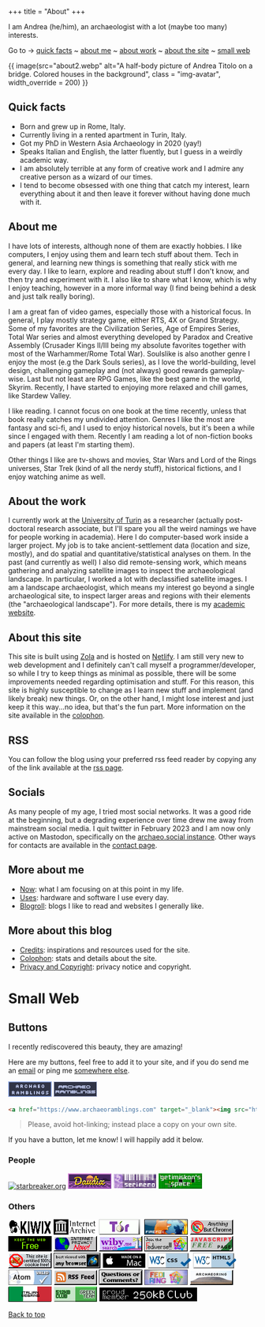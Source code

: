 +++
title = "About"
+++

I am Andrea (he/him), an archaeologist with a lot (maybe too many) interests. 

Go to &rarr; [quick facts](#quick-facts) ~ [about me](#about-me) ~ [about work](#about-the-work) ~ [about the site](#about-this-site) ~ [small web](#small-web)

{{ image(src="about2.webp" alt="A half-body picture of Andrea Titolo on a bridge. Colored houses in the background", class = "img-avatar", width_override = 200) }}

## Quick facts

- Born and grew up in Rome, Italy.
- Currently living in a rented apartment in Turin, Italy.
- Got my PhD in Western Asia Archaeology in 2020 (yay!)
- Speaks Italian and English, the latter fluently, but I guess in a weirdly academic way.
- I am absolutely terrible at any form of creative work and I admire any creative person as a wizard of our times.
- I tend to become obsessed with one thing that catch my interest, learn everything about it and then leave it forever without having done much with it.

## About me

I have lots of interests, although none of them are exactly hobbies. I like computers, I enjoy using them and learn tech stuff about them. Tech in general, and learning new things is something that really stick with me every day. I like to learn, explore and reading about stuff I don't know, and then try and experiment with it. I also like to share what I know, which is why I enjoy teaching, however in a more informal way (I find being behind a desk and just talk really boring).

I am a great fan of video games, especially those with a historical focus. In general, I play mostly strategy game, either RTS, 4X or Grand Strategy. Some of my favorites are the Civilization Series, Age of Empires Series, Total War series and almost everything developed by Paradox and Creative Assembly (Crusader Kings II/III being my absolute favorites together with most of the Warhammer/Rome Total War). Soulslike is also another genre I enjoy the most (e.g the Dark Souls series), as I love the world-building, level design, challenging gameplay and (not always) good rewards gameplay-wise. Last but not least are RPG Games, like the best game in the world, Skyrim. Recently, I have started to enjoying more relaxed and chill games, like Stardew Valley.

I like reading. I cannot focus on one book at the time recently, unless that book really catches my undivided attention. Genres I like the most are fantasy and sci-fi, and I used to enjoy historical novels, but it's been a while since I engaged with them. Recently I am reading a lot of non-fiction books and papers (at least I'm starting them).

Other things I like are tv-shows and movies, Star Wars and Lord of the Rings universes, Star Trek (kind of all the nerdy stuff), historical fictions, and I enjoy watching anime as well.

## About the work

I currently work at the [University of Turin](https://www.unito.it) as a researcher (actually post-doctoral research associate, but I'll spare you all the weird namings we have for people working in academia). Here I do computer-based work inside a larger project. My job is to take ancient-settlement data (location and size, mostly), and do spatial and quantitative/statistical analyses on them. In the past (and currently as well) I also did remote-sensing work, which means gathering and analyzing satellite images to inspect the archaeological landscape. In particular, I worked a lot with declassified satellite images. I am a landscape archaeologist, which means my interest go beyond a single archaeological site, to inspect larger areas and regions with their elements (the "archaeological landscape"). For more details, there is my [academic website](https://andreatitolo.com).

## About this site

This site is built using [Zola](https://getzola.org/) and is hosted on [Netlify](https://www.netlify.com/). I am still very new to web development and I definitely can't call myself a programmer/developer, so while I try to keep things as minimal as possible, there will be some improvements needed regarding optimisation and stuff. For this reason, this site is highly susceptible to change as I learn new stuff and implement (and likely break) new things. Or, on the other hand, I might lose interest and just keep it this way...no idea, but that's the fun part. More information on the site available in the [colophon](/metrics).

## RSS

You can follow the blog using your preferred rss feed reader by copying any of the link available at the [rss page](/rss).

## Socials

As many people of my age, I tried most social networks. It was a good ride at the beginning, but a degrading experience over time drew me away from mainstream social media. I quit twitter in February 2023 and I am now only active on Mastodon, specifically on the <a rel="me" href="https://archaeo.social/@andreatitolo">archaeo.social instance</a>. Other ways for contacts are available in the [contact page](/contact).

## More about me

- [Now](/now): what I am focusing on at this point in my life.
- [Uses](/uses): hardware and software I use every day.
- [Blogroll](/links): blogs I like to read and websites I generally like.

## More about this blog

- [Credits](/credits): inspirations and resources used for the site.
- [Colophon](/metrics/): stats and details about the site.
- [Privacy and Copyright](/privacy/): privacy notice and copyright.

# Small Web

## Buttons

I recently rediscovered this beauty, they are amazing!

Here are my buttons, feel free to add it to your site, and if you do send me an [email](mailto:298mtxjd@anonaddy.me) or ping me [somewhere else](/contact).

![archaeoramblings gif](buttons/archaeoramblings.gif) ![archaeoramblings static button](buttons/archaeoramblings2.gif)

```html
<a href="https://www.archaeoramblings.com" target="_blank"><img src="https://www.archaeoramblings.com/about/buttons/archaeoramblings.gif"></a>
```

> Please, avoid hot-linking; instead place a copy on your own site.

If you have a button, let me know! I will happily add it below.

<section id="buttons-container">

### People

[![starbreaker.org](buttons/starbreaker.avif)](https://starbreaker.org)
[![daudix](buttons/daudix.gif)](https://daudix.codeberg.page)
[![serimemo](buttons/MdRjyyV.png)](https://astral.town/)
[![getimiskon's space](buttons/badge-2.png)](https://getimiskon.xyz)

### Others

[![kiwix](buttons/kiwix.gif)](https://kiwix.org/en/)
[![internetarchive](buttons/internetarchive.gif)](https://archive.org/)
[![tor](buttons/tor.gif)](https://www.torproject.org/)
[![firefox](buttons/firefox3.gif)](https://www.mozilla.org/en-US/firefox/new/)
![anythingbutchrome](buttons/anythingbut.gif)
[![noweb3](buttons/web3.gif)](https://yesterweb.org/no-to-web3/)
[![internetprivacy](buttons/internetprivacy.gif)](https://www.eff.org/)
[![wiby search](buttons/wiby.gif)](https://wiby.me/)
[![join the fediverse](buttons/neo-fedi.gif)](https://fediverse.party/en/fediverse)
![javascriptfree](buttons/javascriptfree.gif)
![no cookies](buttons/nocookie.gif)
[![Viewable with any browser](buttons/abglobe.gif)](https://anybrowser.org/campaign/index.html)
![made on a mac](buttons/macbutton.gif)
[![valid css](buttons/valid-css-blue.gif)](http://jigsaw.w3.org/css-validator/validator?lang=en&profile=css3svg&uri=https%3A%2F%2Fwww.archaeoramblings.com&usermedium=all&vextwarning=&warning=1)
[![valid html](buttons/html5-validator-badge-blue.gif)](https://validator.w3.org/nu/?doc=https://www.archaeoramblings.com/)
[![valid atom](buttons/valid-atom.gif)](https://validator.w3.org/feed/check.cgi?url=https%3A%2F%2Fwww.archaeoramblings.com)
[![rss feed](buttons/rss-button.gif)](/rss)
[![email](buttons/email.gif)](mailto:298mtxjd@anonaddy.me)
[![fediring](buttons/fediring.gif)](https://fediring.net/)
[![archaeoring](buttons/archaeoring_button2.png)](https://webring.archaeo.social/)
[![italian webring](buttons/italia.png)](https://itawebring.altervista.org/)
[![proud member of the green team of 512KB club](buttons/512kb-green-team-new.gif)](https://512kb.club/)
[![a proud member of 250kb club](buttons/250kb_simple_badge_dark.png)](https://250kb.club/www-archaeoramblings-com/)

</section>

[Back to top](#quick-facts)
